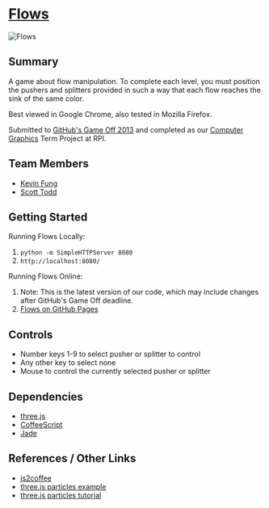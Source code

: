 # [Flows](http://github.com/ScottTodd/Flows)

![Flows](http://scotttodd.github.io/Flows/screenshots/level08.png)

## Summary
A game about flow manipulation. To complete each level, you must position the pushers and splitters provided in such a way that each flow reaches the sink of the same color.

Best viewed in Google Chrome, also tested in Mozilla Firefox.

Submitted to [GitHub's Game Off 2013](https://github.com/github/game-off-2013) and completed as our [Computer Graphics](http://www.ecse.rpi.edu/~wrf/pmwiki/pmwiki.php/ComputerGraphicsFall2013/ComputerGraphicsFall2013) Term Project at RPI.

## Team Members
- [Kevin Fung](https://github.com/polytonic)
- [Scott Todd](https://github.com/ScottTodd)

## Getting Started
Running Flows Locally:
  1.  `python -m SimpleHTTPServer 8080`
  2.  `http://localhost:8080/`

Running Flows Online:
  1.  Note: This is the latest version of our code, which may include changes after GitHub's Game Off deadline.
  2.  [Flows on GitHub Pages](http://scotttodd.github.io/Flows/)

## Controls
- Number keys 1-9 to select pusher or splitter to control
- Any other key to select none
- Mouse to control the currently selected pusher or splitter

## Dependencies
- [three.js](https://github.com/mrdoob/three.js/)
- [CoffeeScript](https://github.com/jashkenas/coffee-script)
- [Jade](https://github.com/visionmedia/jade)

## References / Other Links
- [js2coffee](http://js2coffee.org/)
- [three.js particles example](http://threejs.org/examples/webgl_particles_random.html)
- [three.js particles tutorial](http://www.aerotwist.com/tutorials/creating-particles-with-three-js/)
